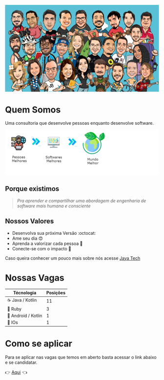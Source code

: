 ![Fluxo do que acreditamos](img/banner-1.jpg)

# Quem Somos

Uma consultoria que desenvolve pessoas enquanto desenvolve software.

![Fluxo do que acreditamos](img/Flow.png)

## Porque existimos

> _Pra aprender e compartilhar uma abordagem de engenharia de software mais humana e consciente_

## Nossos Valores 

* Desenvolva sua próxima Versão :octocat:
* Ame seu dia :heart_eyes:
* Aprenda a valorizar cada pessoa :punch:
* Conecte-se com o impacto :electric_plug:

Caso queira conhecer um pouco mais sobre nós acesse [Jaya Tech](https://jaya.tech/)

# Nossas Vagas

| Técnologia                          | Posições |
|---|---|
| :coffee: Java / Kotlin              | 11 |
| :gem: Ruby                          | 3  |
| :iphone: Android / Kotlin           | 1  |
| :iphone: IOs                        | 1  |

# Como se aplicar 

Para se aplicar nas vagas que temos em aberto basta acessar o link abaixo e se candidatar. 

:point_right: [Aqui](https://docs.google.com/forms/d/1yXXRDj4MSHXDiPZxR1JWBWuh12mTseYWrZxSf_U7vOw/prefill) :point_left:

